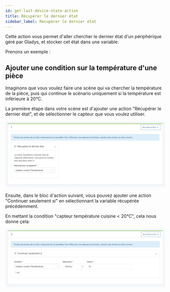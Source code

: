 ```yaml
---
id: get-last-device-state-action
title: Récupérer le dernier état
sidebar_label: Récupérer le dernier état
---
```


Cette action vous permet d'aller chercher le dernier état d'un périphérique géré par Gladys, et stocker cet état dans une variable.

Prenons un exemple :

## Ajouter une condition sur la température d'une pièce

Imaginons que vous voulez faire une scène qui va chercher la température de la pièce, puis qui continue le scénario uniquement si la température est inférieure à 20°C.

La première étape dans votre scène est d'ajouter une action "Récupérer le dernier état", et de sélectionner le capteur que vous voulez utiliser.

![Récupérer le dernier état scène](../../../../../static/img/docs/fr/scenes/get-last-device-state-action/get-last-device-state.jpg)

Ensuite, dans le bloc d'action suivant, vous pouvez ajouter une action "Continuer seulement si" en sélectionnant la variable récupérée précédemment.

En mettant la condition "capteur température cuisine < 20°C", cela nous donne çela:

![Continuer seulement si scène](../../../../../static/img/docs/fr/scenes/get-last-device-state-action/continue-only-if.jpg)
